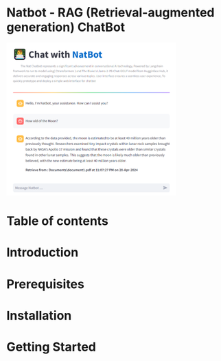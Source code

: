 # Natbot - RAG (Retrieval-augmented generation) ChatBot
![[Alt text]](https://github.com/tonkra1234/Final_RAG_chatbot/blob/main/Description/RAG%20chatbot.PNG)
# Table of contents

# Introduction

# Prerequisites

# Installation

# Getting Started



